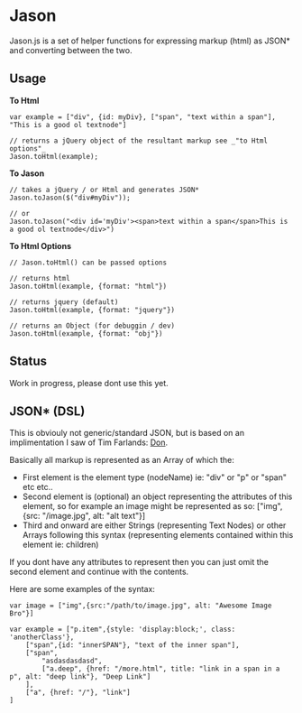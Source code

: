 Jason
======

Jason.js is a set of helper functions for expressing markup (html) as JSON* and converting between the two.


Usage
-----

**To Html**	

	var example = ["div", {id: myDiv}, ["span", "text within a span"], "This is a good ol textnode"]

	// returns a jQuery object of the resultant markup see _"to Html options"_
	Jason.toHtml(example);


**To Jason**

	// takes a jQuery / or Html and generates JSON*
	Jason.toJason($("div#myDiv"));

	// or
	Jason.toJason("<div id='myDiv'><span>text within a span</span>This is a good ol textnode</div>")

**To Html Options**

	// Jason.toHtml() can be passed options

	// returns html
	Jason.toHtml(example, {format: "html"})

	// returns jquery (default)
	Jason.toHtml(example, {format: "jquery"})

	// returns an Object (for debuggin / dev)
	Jason.toHtml(example, {format: "obj"})


Status
-------

Work in progress, please dont use this yet.



JSON* (DSL)
------

This is obviouly not generic/standard JSON, but is based on an implimentation I saw of Tim Farlands: [Don](https://github.com/twfarland/don). 

Basically all markup is represented as an Array of which the:

* First element is the element type (nodeName) ie: "div" or "p" or "span" etc etc..
* Second element is (optional) an object representing the attributes of this element, so for example an image might be represented as so: ["img", {src: "/image.jpg", alt: "alt text"}]
* Third and onward are either Strings (representing Text Nodes) or other Arrays following this syntax (representing elements contained within this element ie: children)

If you dont have any attributes to represent then you can just omit the second element and continue with the contents.

Here are some examples of the syntax:

	var image = ["img",{src:"/path/to/image.jpg", alt: "Awesome Image Bro"}]

	var example = ["p.item",{style: 'display:block;', class: 'anotherClass'},
		["span",{id: "innerSPAN"}, "text of the inner span"],
		["span",
			"asdasdasdasd",
			["a.deep", {href: "/more.html", title: "link in a span in a p", alt: "deep link"}, "Deep Link"]
		],
		["a", {href: "/"}, "link"]
	]
